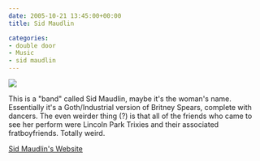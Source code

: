 ```yaml
---
date: 2005-10-21 13:45:00+00:00
title: Sid Maudlin

categories:
- double door
- Music
- sid maudlin
---
```


[![](http://photos1.blogger.com/blogger/5119/270/320/IMG_2202.jpg)](http://photos1.blogger.com/blogger/5119/270/640/IMG_2202.jpg)  
  
This is a "band" called Sid Maudlin, maybe it's the woman's name. Essentially it's a Goth/Industrial version of Britney Spears, complete with dancers. The even weirder thing (?) is that all of the friends who came to see her perform were Lincoln Park Trixies and their associated fratboyfriends. Totally weird.  
  
[Sid Maudlin's Website](http://www.sidmaudlin.com/)

